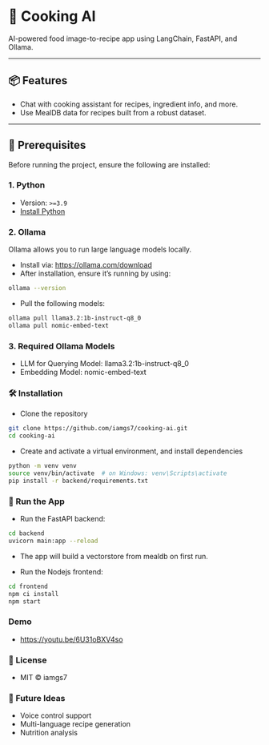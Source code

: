 # 🍳 Cooking AI

AI-powered food image-to-recipe app using LangChain, FastAPI, and Ollama.

---

## 📦 Features

- Chat with cooking assistant for recipes, ingredient info, and more.
- Use MealDB data for recipes built from a robust dataset.

---

## 🚀 Prerequisites

Before running the project, ensure the following are installed:

### 1. Python

- Version: `>=3.9`
- [Install Python](https://www.python.org/downloads/)

### 2. Ollama

Ollama allows you to run large language models locally.

- Install via: https://ollama.com/download
- After installation, ensure it’s running by using:

```bash
ollama --version
```

- Pull the following models:

```bash
ollama pull llama3.2:1b-instruct-q8_0
ollama pull nomic-embed-text
```

### 3. Required Ollama Models
- LLM for Querying Model: llama3.2:1b-instruct-q8_0
- Embedding Model: nomic-embed-text

### 🛠️ Installation
- Clone the repository

```bash
git clone https://github.com/iamgs7/cooking-ai.git
cd cooking-ai
```

- Create and activate a virtual environment, and install dependencies

```bash
python -m venv venv
source venv/bin/activate  # on Windows: venv\Scripts\activate
pip install -r backend/requirements.txt
```

### 🏃 Run the App
- Run the FastAPI backend:

```bash
cd backend
uvicorn main:app --reload
```
- The app will build a vectorstore from mealdb on first run.

- Run the Nodejs frontend:

```bash
cd frontend
npm ci install
npm start
```
### Demo
- https://youtu.be/6U31oBXV4so

### 📜 License
- MIT © iamgs7

### 🧠 Future Ideas
- Voice control support
- Multi-language recipe generation
- Nutrition analysis
